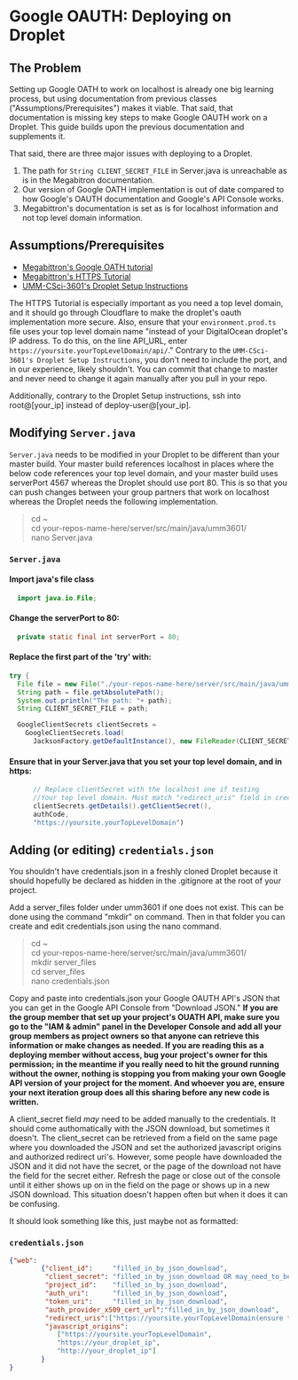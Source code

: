 # Google OAUTH: Deploying on Droplet

## The Problem
Setting up Google OATH to work on localhost is already one big learning process, but using documentation from previous classes ("Assumptions/Prerequisites") makes it viable. That said, that documentation is missing key steps to make Google OAUTH work on a Droplet. This guide builds upon the previous documentation and supplements it. 

That said, there are three major issues with deploying to a Droplet. 
1. The path for `String CLIENT_SECRET_FILE` in Server.java is unreachable as is in the Megabitron documentation.  
2. Our version of Google OATH implementation is out of date compared to how Google's OAUTH documentation and Google's API Console works.
3. Megabittron's documentation is set as is for localhost information and not top level domain information.

## Assumptions/Prerequisites
*  [Megabittron's Google OATH tutorial](https://github.com/UMM-CSci-3601-S18/iteration-4-megabittron/blob/master/Documentation/Secure%20Google%20Login/DocumentationForGoogleLogin.md)
* [Megabittron's HTTPS Tutorial](https://github.com/UMM-CSci-3601-S18/iteration-4-megabittron/blob/master/Documentation/HTTPS.md)
* [UMM-CSci-3601's Droplet Setup Instructions](https://github.com/UMM-CSci-3601/droplet-setup-and-build)

The HTTPS Tutorial is especially important as you need a top level domain, and it should go through Cloudflare to make the droplet's oauth implementation more secure. Also, ensure that your `environment.prod.ts` file uses your top level domain name "instead of your DigitalOcean droplet's IP address. To do this, on the line API_URL, enter `https://yoursite.yourTopLevelDomain/api/`." Contrary to the `UMM-CSci-3601's Droplet Setup Instructions`, you don't need to include the port, and in our experience, likely shouldn't. You can commit that change to master and never need to change it again manually after you pull in your repo. 

Additionally, contrary to the Droplet Setup instructions, ssh into root@[your_ip] instead of deploy-user@[your_ip].

## Modifying `Server.java`
`Server.java` needs to be modified in your Droplet to be different than your master build. Your master build references localhost in places where the below code references your top level domain, and your master build uses serverPort 4567 whereas the Droplet should use port 80. This is so that you can push changes between your group partners that work on localhost whereas the Droplet needs the following implementation. 

>cd ~     
>cd your-repos-name-here/server/src/main/java/umm3601/    
>nano Server.java

### `Server.java`
#### Import java's file class
```java
  import java.io.File;
```
#### Change the serverPort to 80:
```java
  private static final int serverPort = 80;
```
#### Replace the first part of the 'try' with:
```java
try {
  File file = new File("./your-repos-name-here/server/src/main/java/umm3601/server_files/credentials.json");
  String path = file.getAbsolutePath();
  System.out.println("The path: "+ path);
  String CLIENT_SECRET_FILE = path;

  GoogleClientSecrets clientSecrets =
    GoogleClientSecrets.load(
      JacksonFactory.getDefaultInstance(), new FileReader(CLIENT_SECRET_FILE));
```
#### Ensure that in your Server.java that you set your top level domain, and in https:
```java
      // Replace clientSecret with the localhost one if testing
      //Your top level domain. Must match "redirect_uris" field in credentials.json. Must be https. No port. 
      clientSecrets.getDetails().getClientSecret(),
      authCode,
      "https://yoursite.yourTopLevelDomain")
```

## Adding (or editing) `credentials.json`
You shouldn't have credentials.json in a freshly cloned Droplet because it should hopefully be declared as hidden in the .gitignore at the root of your project. 

Add a server_files folder under umm3601 if one does not exist. This can be done using the command "mkdir" on command. Then in that folder you can create and edit credentials.json using the nano command.

>cd ~     
>cd your-repos-name-here/server/src/main/java/umm3601/      
>mkdir server_files   
>cd server_files  
>nano credentials.json

Copy and paste into credentials.json your Google OAUTH API's JSON that you can get in the Google API Console from "Download JSON." **If you are the group member that set up your project's OUATH API, make sure you go to the "IAM & admin" panel in the Developer Console and add all your group members as project owners so that anyone can retrieve this information or make changes as needed. If you are reading this as a deploying member without access, bug your project's owner for this permission; in the meantime if you really need to hit the ground running without the owner, nothing is stopping you from making your own Google API version of your project for the moment. And whoever you are, ensure your next iteration group does all this sharing before any new code is written.**

A client_secret field *may* need to be added manually to the credentials. It should come authomatically with the JSON download, but sometimes it doesn't. The client_secret can be retrieved from a field on the same page where you downloaded the JSON and set the authorized javascript origins and authorized redirect uri's. However, some people have downloaded the JSON and it did not have the secret, or the page of the download not have the field for the secret either. Refresh the page or close out of the console until it either shows up on in the field on the page or shows up in a new JSON download. This situation doesn't happen often but when it does it can be confusing. 

It should look something like this, just maybe not as formatted:

### `credentials.json`
```json
{"web":
        {"client_id":     "filled_in_by_json_download",
         "client_secret": "filled_in_by_json_download OR may_need_to_be_manually_added____see_above",
         "project_id":    "filled_in_by_json_download",
         "auth_uri":      "filled_in_by_json_download",
         "token_uri":     "filled_in_by_json_download",
         "auth_provider_x509_cert_url":"filled_in_by_json_download",
         "redirect_uris":["https://yoursite.yourTopLevelDomain(ensure this matches your Server.java)"],
         "javascript_origins":
            ["https://yoursite.yourTopLevelDomain",
            "https://your_droplet_ip",
            "http://your_droplet_ip"]
        }
}
```

